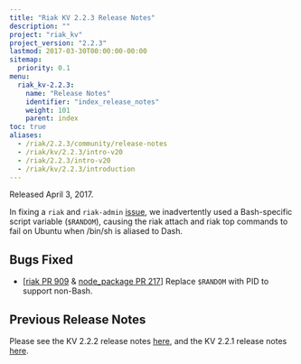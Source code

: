 ```yaml
---
title: "Riak KV 2.2.3 Release Notes"
description: ""
project: "riak_kv"
project_version: "2.2.3"
lastmod: 2017-03-30T00:00:00-00:00
sitemap:
  priority: 0.1
menu:
  riak_kv-2.2.3:
    name: "Release Notes"
    identifier: "index_release_notes"
    weight: 101
    parent: index
toc: true
aliases:
  - /riak/2.2.3/community/release-notes
  - /riak/kv/2.2.3/intro-v20
  - /riak/2.2.3/intro-v20
  - /riak/kv/2.2.3/introduction
---
```


Released April 3, 2017.

In fixing a `riak` and `riak-admin` [issue](https://github.com/basho/node_package/pull/210), we inadvertently used a Bash-specific script variable (`$RANDOM`), causing the riak attach and riak top commands to fail on Ubuntu when /bin/sh is aliased to Dash.

## Bugs Fixed

* [[riak PR 909](https://github.com/basho/riak/pull/909) & [node_package PR 217](https://github.com/basho/node_package/pull/217)] Replace `$RANDOM` with PID to support non-Bash.

## Previous Release Notes

Please see the KV 2.2.2 release notes [here]({{<baseurl>}}riak/kv/2.2.2/release-notes/), and the KV 2.2.1 release notes [here]({{<baseurl>}}riak/kv/2.2.1/release-notes/).
